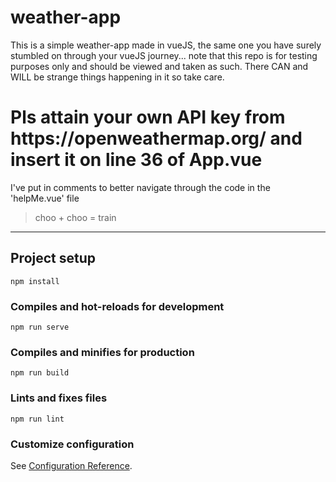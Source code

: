 # weather-app

This is a simple weather-app made in vueJS, the same one you have surely stumbled on through your vueJS journey... note that this repo is for testing purposes only and should be viewed and taken as such. There CAN and WILL be strange things happening in it so take care. 

<h1> Pls attain your own API key from https://openweathermap.org/ and insert it on line 36 of App.vue </h1>
 
I've put in comments to better navigate through the code in the 'helpMe.vue' file

> choo + choo = train 

------------------------------------------------------

## Project setup
```
npm install
```

### Compiles and hot-reloads for development
```
npm run serve
```

### Compiles and minifies for production
```
npm run build
```

### Lints and fixes files
```
npm run lint
```

### Customize configuration
See [Configuration Reference](https://cli.vuejs.org/config/).
